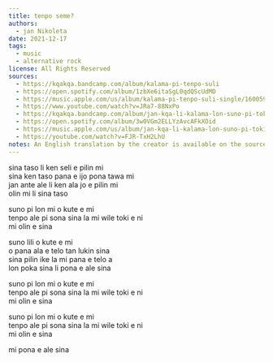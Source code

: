 ```yaml
---
title: tenpo seme?
authors:
  - jan Nikoleta
date: 2021-12-17
tags:
  - music
  - alternative rock
license: All Rights Reserved
sources:
  - https://kqakqa.bandcamp.com/album/kalama-pi-tenpo-suli
  - https://open.spotify.com/album/1zbXe6itaSgL0qdQScUdMD
  - https://music.apple.com/us/album/kalama-pi-tenpo-suli-single/1600599543
  - https://www.youtube.com/watch?v=JRa7-88NxPo
  - https://kqakqa.bandcamp.com/album/jan-kqa-li-kalama-lon-suno-pi-toki-pona-lon-tenpo-sike-nanpa-2023
  - https://open.spotify.com/album/3w0VGm2ELLYzAvcAFkXOid
  - https://music.apple.com/us/album/jan-kqa-li-kalama-lon-suno-pi-toki-pona-lon-tenpo-sike/1703886265
  - https://youtube.com/watch?v=FJR-TxH2LhU
notes: An English translation by the creator is available on the sources
---
```


sina taso li ken seli e pilin mi  \
sina ken taso pana e ijo pona tawa mi  \
jan ante ale li ken ala jo e pilin mi  \
olin mi li sina taso

suno pi lon mi o kute e mi  \
tenpo ale pi sona sina la mi wile toki e ni  \
mi olin e sina

suno lili o kute e mi  \
o pana ala e telo tan lukin sina  \
sina pilin ike la mi pana e telo a  \
lon poka sina li pona e ale sina

suno pi lon mi o kute e mi  \
tenpo ale pi sona sina la mi wile toki e ni  \
mi olin e sina

suno pi lon mi o kute e mi  \
tenpo ale pi sona sina la mi wile toki e ni  \
mi olin e sina

mi pona e ale sina